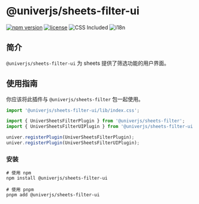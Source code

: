 # @univerjs/sheets-filter-ui

[![npm version](https://img.shields.io/npm/v/@univerjs/sheets-filter-ui)](https://npmjs.org/packages/@univerjs/sheets-filter-ui)
[![license](https://img.shields.io/npm/l/@univerjs/sheets-filter-ui)](https://img.shields.io/npm/l/@univerjs/sheets-filter-ui)
![CSS Included](https://img.shields.io/badge/CSS_Included-blue?logo=CSS3)
![i18n](https://img.shields.io/badge/zh--CN%20%7C%20en--US-cornflowerblue?label=i18n)

## 简介

`@univerjs/sheets-filter-ui` 为 sheets 提供了筛选功能的用户界面。

## 使用指南

你应该将此插件与 `@univerjs/sheets-filter` 包一起使用。

```ts
import '@univerjs/sheets-filter-ui/lib/index.css';

import { UniverSheetsFilterPlugin } from '@univerjs/sheets-filter';
import { UniverSheetsFilterUIPlugin } from '@univerjs/sheets-filter-ui';

univer.registerPlugin(UniverSheetsFilterPlugin);
univer.registerPlugin(UniverSheetsFilterUIPlugin);
```

### 安装

```shell
# 使用 npm
npm install @univerjs/sheets-filter-ui

# 使用 pnpm
pnpm add @univerjs/sheets-filter-ui
```
